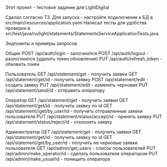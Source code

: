 
Этот проект - тестовое задание для LightDigital

Сделал согласно ТЗ. 
Для запуска - настройте подключение к БД в src/main/resources/application.yaml
Написал тесты для удобства проверки в src/test/java/ru/light/statements/StatementsServiceApplicationTests.java

Эндпоинты и примеры запросов

Общие
POST /api/auth/login - залогинится
POST /api/auth/logout - разлогинится (удалить токен обновления)
PUT /api/auth/refresh_token - обновить токен

Пользователь
GET /api/statement/get - получить заявки
GET /api/statement/get/id - получить заявку
POST /api/statement/edit - создать заявку
PUT /api/statement/edit - изменить черновик
PUT /api/statement/send/id - отправить оператору

Оператор
GET /api/statement/get - получить заявки
GET /api/statement/get/id - получить заявку по id
GET /api/statement//get/by_user/id - получить отправленные заявки пользователя
PUT /api/statement/status/accept/id - принять заявку
PUT /api/statement/status/reject/id - отклонить заявку

Администратор
GET /api/statement/get - получить заявки
GET /api/statement/get/id - получить заявку по id
GET /api/statement/get/by_user/id - получить не черновые заявки пользователя
GET /api/admin/get_users - список пользователей
PUT /api/admin/make_operator/id - сделать пользователя оператором
PUT /api/admin/make_usual/id - понищить оператора
